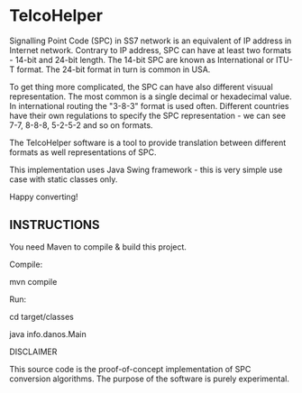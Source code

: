 # TelcoHelper

Signalling Point Code (SPC) in SS7 network is an equivalent of IP address in Internet network.
Contrary to IP address, SPC can have at least two formats - 14-bit and 24-bit length.
The 14-bit SPC are known as International or ITU-T format. The 24-bit format in turn is common in USA.

To get thing more complicated, the SPC can have also different visuual representation. The most common is a single decimal or hexadecimal value.
In international routing the "3-8-3" format is used often.
Different countries have their own regulations to specify the SPC representation - we can see 7-7, 8-8-8, 5-2-5-2 and so on formats.

The TelcoHelper software is a tool to provide translation between different formats as well representations of SPC.

This implementation uses Java Swing framework - this is very simple use case with static classes only.

Happy converting!

## INSTRUCTIONS

You need Maven to compile & build this project.

Compile:

mvn compile


Run:

cd target/classes

java info.danos.Main


DISCLAIMER

This source code is the proof-of-concept implementation of SPC conversion algorithms. 
The purpose of the software is purely experimental.
